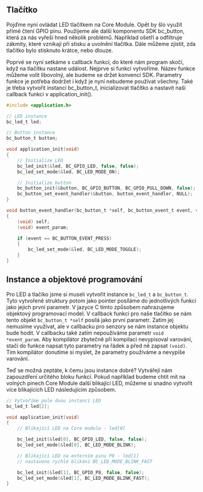 
## Tlačítko ##

Pojďme nyní ovládat LED tlačítkem na Core Module.
Opět by šlo využít přímé čtení GPIO pinu.
Použijeme ale další komponentu SDK bc_button, která za nás vyřeší hned několik problémů.
Například ošetří a odfiltruje zákmity, které vznikají při stisku a uvolnění tlačítka.
Dále můžeme zjistit, zda tlačítko bylo stisknuto krátce, nebo dlouze.

Poprvé se nyní setkáme s callback funkcí, do které nám program skočí, když na tlačítku nastane událost.
Nejprve si funkci vytvoříme.
Název funkce můžeme volit libovolný, ale budeme se držet konvencí SDK.
Parametry funkce je potřeba dodržet i když je nyní nebudeme používat všechny.
Také je třeba vytvořit instanci bc_button_t, inicializovat tlačítko a nastavit naši callback funkci v application_init().

``` C
#include <application.h>

// LED instance
bc_led_t led;

// Button instance
bc_button_t button;

void application_init(void)
{
    // Initialize LED
    bc_led_init(&led, BC_GPIO_LED, false, false);
    bc_led_set_mode(&led, BC_LED_MODE_ON);

    // Initialize button
    bc_button_init(&button, BC_GPIO_BUTTON, BC_GPIO_PULL_DOWN, false);
    bc_button_set_event_handler(&button, button_event_handler, NULL);
}

void button_event_handler(bc_button_t *self, bc_button_event_t event, void *event_param)
{
    (void) self;
    (void) event_param;

    if (event == BC_BUTTON_EVENT_PRESS)
    {
        bc_led_set_mode(&led, BC_LED_MODE_TOGGLE);
    }
}
```

## Instance a objektové programování ##

Pro LED a tlačíko jsme si museli vytvořit instance `bc_led_t` a `bc_button_t`.
Tyto vytvořené struktury potom jako pointer posíláme do jednotlivých funkcí jako jejich první parametr.
V jazyce C tímto způsobem nahrazujeme objektový programovací model.
V callback funkci pro naše tlačítko se nám tento objekt `bc_button_t *self` posílá jako první parametr.
Zatím jej nemusíme využívat, ale v callbacku pro senzory se nám instance objektu bude hodit.
V callbacku také zatím nepoužíváme parametr `void *event_param`.
Aby kompilátor zbytečně při kompilaci nevypisoval varování, stačí do funkce napsat tyto parametry na řádek a před ně zapsat `(void)`.
Tím kompilátor donutíme si myslet, že parametry používáme a nevypíše varování.

Teď se možná zeptáte, k čemu jsou instance dobré?
Vytvářejí nám zapouzdření určitého bloku funkcí.
Pokud například budeme chtít mit na volných pinech Core Module další blikající LED, můžeme si snadno vytvořit více blikajících LED následujícím způsobem.

``` C
// Vytvoříme pole dvou instancí LED
bc_led_t led[2];

void application_init(void)
{
    // Blikající LED na Core module - led[0]

    bc_led_init(&led[0], BC_GPIO_LED, false, false);
    bc_led_set_mode(&led[0], BC_LED_MODE_BLINK);

    // Blikající LED na externím pinu P8 - led[1]
    // nastaveno rychlé blikání BC_LED_MODE_BLINK_FAST

    bc_led_init(&led[1], BC_GPIO_P8, false, false);
    bc_led_set_mode(&led[1], BC_LED_MODE_BLINK_FAST);
}
```
